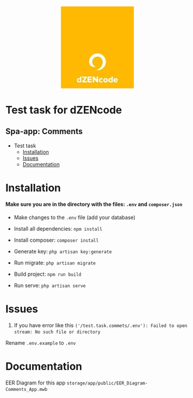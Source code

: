 <p align="center"><a href="https://dzencode.com/ua" target="_blank"><img src="public/image/dZENcode-Logo.png" width="200" alt="dZENcode Logo"></a></p>

# Test task for dZENcode
## Spa-app: Comments

- Test task
    * [Installation](#installation)
    * [Issues](#issues)
    * [Documentation](#documentation)
# Installation

#### Make sure you are in the directory with the files: `.env` and `composer.json` ####


- Make changes to the `.env` file (add your database)


- Install all dependencies:
  `npm install`


- Install composer:
  `composer install`


- Generate key:
  `php artisan key:generate`


- Run migrate:
  `php artisan migrate`


- Build project:
  `npm run build`


- Run serve:
  `php artisan serve`


# Issues

1. If you have error like this `('/test.task.commets/.env'): Failed to open stream: No such file or directory`

Rename `.env.example` to `.env`

# Documentation
EER Diagram for this app ``storage/app/public/EER_Diagram-Comments_App.mwb``

